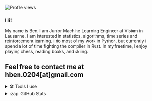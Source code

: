 ![Profile views](https://gpvc.arturio.dev/hbenedek)

### Hi!

My name is Ben, I am Junior Machine Learning Engineer at Visium in Lausanne. I am interested in statistics, algorithms, time series and reinforcement learning. I do most of my work in Python, but currently I spend a lot of time fighting the compiler in Rust. In my freetime, I enjoy playing chess, reading books, and skiing.

Feel free to contact me at hben.0204[at]gmail.com
---
<details>
  <summary>🛠️ Tools I use</summary>
<ul>
<li>Python</li>
<li>Scala</li>
<li>Rust</li>
<li>R</li>
<li>C++</li>
<li>SQL</li>
<li>VS Code</li>
<li>Git</li>
</ul>
</details>
  
<details>
  <summary>:zap: GitHub Stats</summary>
 
![hbenedek GitHub stats](https://github-readme-stats.vercel.app/api?username=hbenedek&show_icons=true&theme=dark)
![Top Langs](https://github-readme-stats.vercel.app/api/top-langs/?username=hbenedek&layout=compact&theme=dark&hide=jupyter%20notebook,matlab,r,tex)
</details>

